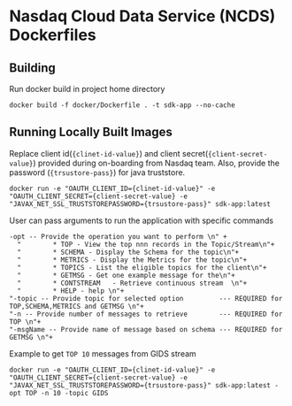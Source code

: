 # Nasdaq Cloud Data Service (NCDS) Dockerfiles

## Building
Run docker build in project home directory 
    
```
docker build -f docker/Dockerfile . -t sdk-app --no-cache
```
 
## Running Locally Built Images

Replace client id(`{clinet-id-value}`) and client secret(`{client-secret-value}`) provided during on-boarding from Nasdaq team. Also, provide the password (`{trsustore-pass}`) for java truststore.

```
docker run -e "OAUTH_CLIENT_ID={clinet-id-value}" -e "OAUTH_CLIENT_SECRET={client-secret-value} -e "JAVAX_NET_SSL_TRUSTSTOREPASSWORD={trsustore-pass}" sdk-app:latest
```
 
 User can pass arguments to run the application with specific commands
 ```
 -opt -- Provide the operation you want to perform \n" +
   "        * TOP - View the top nnn records in the Topic/Stream\n"+
   "        * SCHEMA - Display the Schema for the topic\n"+
   "        * METRICS - Display the Metrics for the topic\n"+
   "        * TOPICS - List the eligible topics for the client\n"+
   "        * GETMSG - Get one example message for the\n"+
   "        * CONTSTREAM   - Retrieve continuous stream  \n"+
   "        * HELP - help \n"+
 "-topic -- Provide topic for selected option         --- REQUIRED for TOP,SCHEMA,METRICS and GETMSG \n"+
 "-n -- Provide number of messages to retrieve        --- REQUIRED for TOP \n"+
 "-msgName -- Provide name of message based on schema --- REQUIRED for GETMSG \n"+
 ```
 
 Example to get `TOP 10` messages from GIDS stream
 
 ```
 docker run -e "OAUTH_CLIENT_ID={clinet-id-value}" -e "OAUTH_CLIENT_SECRET={client-secret-value} -e "JAVAX_NET_SSL_TRUSTSTOREPASSWORD={trsustore-pass}" sdk-app:latest -opt TOP -n 10 -topic GIDS
```

     